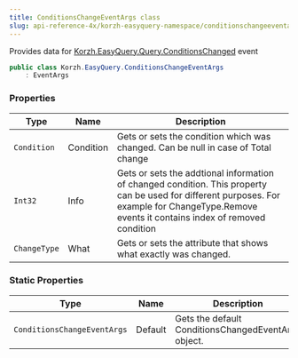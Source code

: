 ```yaml
---
title: ConditionsChangeEventArgs class
slug: api-reference-4x/korzh-easyquery-namespace/conditionschangeeventargs-class
---
```


Provides data for [Korzh.EasyQuery.Query.ConditionsChanged](//easyquery/docs/api-reference-4x/korzh-easyquery-namespace/query-class) event
```csharp
public class Korzh.EasyQuery.ConditionsChangeEventArgs
    : EventArgs

```

### Properties

| Type | Name | Description | 
| --- | --- | --- | 
| `Condition` | Condition | Gets or sets the condition which was changed. Can be null in case of Total change | 
| `Int32` | Info | Gets or sets the addtional information of changed condition.  This property can be used for different purposes.  For example for ChangeType.Remove events it contains index of removed condition | 
| `ChangeType` | What | Gets or sets the attribute that shows what exactly was changed. | 


### Static Properties

| Type | Name | Description | 
| --- | --- | --- | 
| `ConditionsChangeEventArgs` | Default | Gets the default ConditionsChangedEventArgs object. |